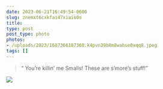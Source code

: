 ```yaml
---
date: 2023-06-21T16:49:54-0600
slug: znemxt6cxkfai47xiaio0s
title: 
type: post
post_type: photo
photos:
- /uploads/2023/1687366187368.k4pvn39b8m8wabse0xqq8.jpeg
tags: []
---
```


> 
> “ You’re killin’ me Smalls! These are s’more’s stuff!”
> 
> 
> 


![](/uploads/2023/1687366187368.k4pvn39b8m8wabse0xqq8.jpeg)


